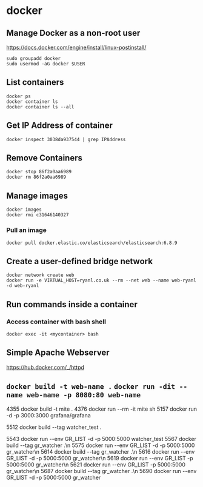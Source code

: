 # docker

## Manage Docker as a non-root user

https://docs.docker.com/engine/install/linux-postinstall/

```
sudo groupadd docker
sudo usermod -aG docker $USER
```

## List containers

`docker ps`  
`docker container ls`  
`docker container ls --all`  

## Get IP Address of container

`docker inspect 3038da937544 | grep IPAddress`

## Remove Containers

`docker stop 86f2a0aa6989`  
`docker rm 86f2a0aa6989`

## Manage images

`docker images`  
`docker rmi c31646140327`

### Pull an image

`docker pull docker.elastic.co/elasticsearch/elasticsearch:6.8.9`

## Create a user-defined bridge network

`docker network create web`  
`docker run -e VIRTUAL_HOST=ryanl.co.uk --rm --net web --name web-ryanl -d web-ryanl`

## Run commands inside a container

### Access container with bash shell

`docker exec -it <mycontainer> bash`

## Simple Apache Webserver

https://hub.docker.com/_/httpd

`docker build -t web-name .`
`docker run -dit --name web-name -p 8080:80 web-name`
--

 4355  docker build -t mite .
 4376  docker run --rm -it mite sh
 5157  docker run -d -p 3000:3000 grafana/grafana

 5512  docker build --tag watcher_test .

 5543  docker run --env GR_LIST -d -p 5000:5000 watcher_test
 5567  docker build --tag gr_watcher .\n
 5575  docker run --env GR_LIST -d -p 5000:5000 gr_watcher\n
 5614  docker build --tag gr_watcher .\n
 5616  docker run --env GR_LIST -d -p 5000:5000 gr_watcher\n
 5619  docker run --env GR_LIST -p 5000:5000 gr_watcher\n
 5621  docker run --env GR_LIST -p 5000:5000 gr_watcher\n
 5687  docker build --tag gr_watcher .\n
 5690  docker run --env GR_LIST -d -p 5000:5000 gr_watcher
